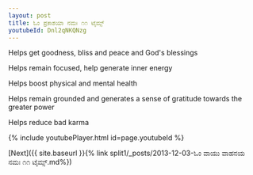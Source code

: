 ```yaml
---
layout: post
title: ಓಂ ಪ್ರಕಾಶಯಾ ನಮಃ ೧೧ ಟೈಮ್ಸ್
youtubeId: Dnl2qNKQNzg
---
```

 
 
Helps get goodness, bliss and peace and God's blessings
 
Helps remain focused, help generate inner energy 
 
Helps boost physical and mental health 
 
Helps remain grounded and generates a sense of gratitude towards the greater power 
 
Helps reduce bad karma
 
 
 
 


{% include youtubePlayer.html id=page.youtubeId %}
 
[Next]({{ site.baseurl }}{% link  split1/_posts/2013-12-03-ಓಂ ವಾಯು ವಾಹನಯ ನಮಃ ೧೧ ಟೈಮ್ಸ್.md%})
 
